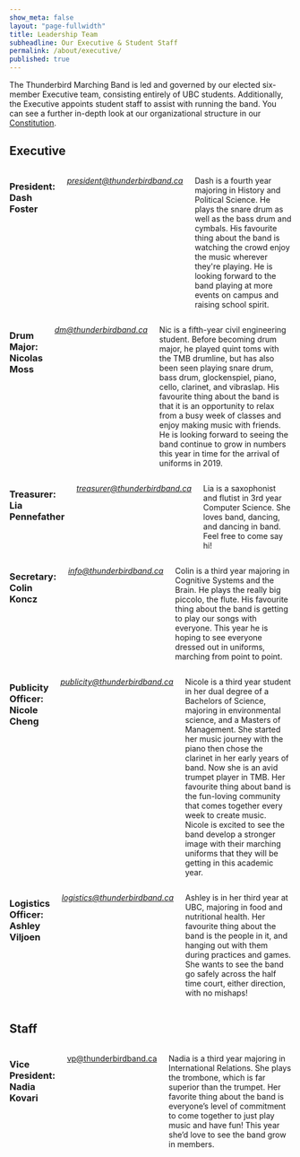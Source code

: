 ```yaml
---
show_meta: false
layout: "page-fullwidth"
title: Leadership Team
subheadline: Our Executive & Student Staff
permalink: /about/executive/
published: true
---
```


The Thunderbird Marching Band is led and governed by our elected six-member Executive team, consisting entirely of UBC students. Additionally, the Executive appoints student staff to assist with running the band. You can see a further in-depth look at our organizational structure in our [Constitution](#).

## Executive

<div class="row">
    <div class="medium-9 columns" markdown="1">
        
### President: Dash Foster
_<president@thunderbirdband.ca>_

Dash is a fourth year majoring in History and Political Science. He plays the snare drum as well as the bass drum and cymbals. His favourite thing about the band is watching the crowd enjoy the music wherever they're playing. He is looking forward to the band playing at more events on campus and raising school spirit.

</div><!-- /.medium-9.columns -->

<div class="medium-3 columns">
<img class="h2img" src="{{ site.url }}/images/Exec_Default.png" alt="">
</div><!-- /.medium-3.columns -->

</div><!-- /.row -->

<div class="row">
    <div class="medium-9 columns" markdown="1">

### Drum Major: Nicolas Moss
_<dm@thunderbirdband.ca>_

Nic is a fifth-year civil engineering student. Before becoming drum major, he played quint toms with the TMB drumline, but has also been seen playing snare drum, bass drum, glockenspiel, piano, cello, clarinet, and vibraslap. His favourite thing about the band is that it is an opportunity to relax from a busy week of classes and enjoy making music with friends. He is looking forward to seeing the band continue to grow in numbers this year in time for the arrival of uniforms in 2019.

</div><!-- /.medium-9.columns -->

<div class="medium-3 columns">
<img class="h2img" src="{{ site.url }}/images/Exec_Default.png" alt="">
</div><!-- /.medium-3.columns -->

</div><!-- /.row -->

<div class="row">
    <div class="medium-9 columns" markdown="1">

### Treasurer: Lia Pennefather
_<treasurer@thunderbirdband.ca>_

Lia is a saxophonist and flutist in 3rd year Computer Science. She loves band, dancing, and dancing in band. Feel free to come say hi!

</div><!-- /.medium-9.columns -->

<div class="medium-3 columns">
<img class="h2img" src="{{ site.url }}/images/Exec_Default.png" alt="">
</div><!-- /.medium-3.columns -->

</div><!-- /.row -->

<div class="row">
    <div class="medium-9 columns" markdown="1">
    
### Secretary: Colin Koncz
_<info@thunderbirdband.ca>_

Colin is a third year majoring in Cognitive Systems and the Brain. He plays the really big piccolo, the flute. His favourite thing about the band is getting to play our songs with everyone. This year he is hoping to see everyone dressed out in uniforms, marching from point to point.

</div><!-- /.medium-9.columns -->

<div class="medium-3 columns">
<img class="h2img" src="{{ site.url }}/images/Exec_Default.png" alt="">
</div><!-- /.medium-3.columns -->

</div><!-- /.row -->

<div class="row">
    <div class="medium-9 columns" markdown="1">
    
### Publicity Officer: Nicole Cheng
_<publicity@thunderbirdband.ca>_

Nicole is a third year student in her dual degree of a Bachelors of Science, majoring in environmental science, and a Masters of Management. She started her music journey with the piano then chose the clarinet in her early years of band. Now she is an avid trumpet player in TMB. Her favourite thing about band is the fun-loving community that comes together every week to create music. Nicole is excited to see the band develop a stronger image with their marching uniforms that they will be getting in this academic year.

</div><!-- /.medium-9.columns -->

<div class="medium-3 columns">
<img class="h2img" src="{{ site.url }}/images/Exec_Default.png" alt="">
</div><!-- /.medium-3.columns -->

</div><!-- /.row -->

<div class="row">
    <div class="medium-9 columns" markdown="1">
    
### Logistics Officer: Ashley Viljoen
_<logistics@thunderbirdband.ca>_

Ashley is in her third year at UBC, majoring in food and nutritional health. Her favourite thing about the band is the people in it, and hanging out with them during practices and games. She wants to see the band go safely across the half time court, either direction, with no mishaps!

</div><!-- /.medium-9.columns -->

<div class="medium-3 columns">
<img class="h2img" src="{{ site.url }}/images/Exec_Default.png" alt="">
</div><!-- /.medium-3.columns -->

</div><!-- /.row -->


## Staff
<div class="row">
    <div class="medium-9 columns" markdown="1">

### Vice President: Nadia Kovari
<vp@thunderbirdband.ca>

Nadia is a third year majoring in International Relations. She plays the trombone, which is far superior than the trumpet. Her favorite thing about the band is everyone’s level of commitment to come together to just play music and have fun! This year she’d love to see the band grow in members.

</div><!-- /.medium-9.columns -->

<div class="medium-3 columns">
<img class="h2img" src="{{ site.url }}/images/Exec_Default.png" alt="">
</div><!-- /.medium-3.columns -->

</div><!-- /.row -->

